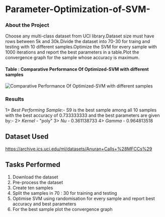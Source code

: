 # Parameter-Optimization-of-SVM-


### About the Project
    
Choose any multi-class dataset from UCI library.Dataset size must have rows between 5k and 30k.Divide the dataset into 70-30 for traing and testing with 10 different samples.Optimize the SVM for every sample with 1000 iterations and report the best parameters in a table.Plot the convergence graph for the sample whose accuracy is maximum.
   
#### Table : Comparative Performance Of Optimized-SVM with different samples


![Comparative Performance Of Optimized-SVM with different samples](https://user-images.githubusercontent.com/118923632/233210703-aabfb6e9-84ae-4b3b-a859-c74516398e3a.png)

### Results
1> *Best Performing Sample*:- S9 is the best sample among all 10 samples with the best accuracy of 0.733333333 and the best parameters are given by:-
2> *Kernel* - "poly"
3> *Nu* - 0.361138733
4> *Gamma* - 0.964813518


## Dataset Used 
https://archive.ics.uci.edu/ml/datasets/Anuran+Calls+%28MFCCs%29

## Tasks Performed
1. Download the dataset
2. Pre-process the dataset
3. Create ten samples 
4. Split the samples in  70 : 30 for training and testing
5. Optimise SVM using randomisation for every sample and report best accuracy and best parameters
6. For the best sample plot the convergence graph



 
